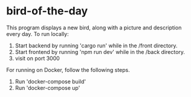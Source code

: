 # bird-of-the-day
This program displays a new bird, along with a picture and description every day.
To run locally:
1. Start backend by running 'cargo run' while in the /front directory.
2. Start frontend by running 'npm run dev' while in the /back directory. 
3. visit on port 3000

For running on Docker, follow the following steps.
1. Run 'docker-compose build'
2. Run 'docker-compose up'
